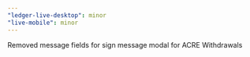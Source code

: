 ```yaml
---
"ledger-live-desktop": minor
"live-mobile": minor
---
```


Removed message fields for sign message modal for ACRE Withdrawals
